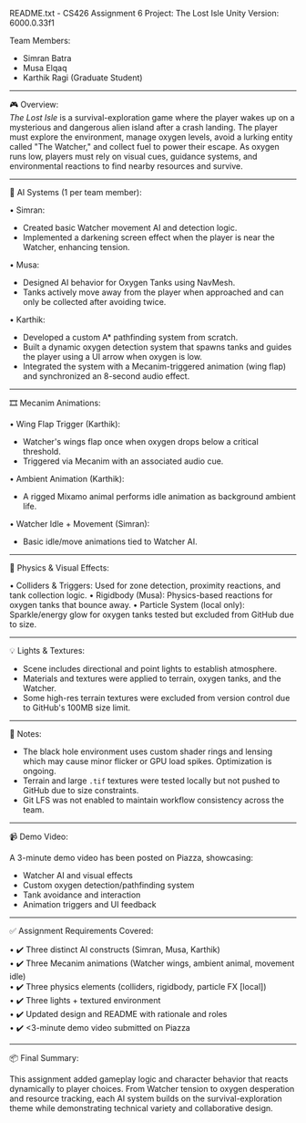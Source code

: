 README.txt - CS426 Assignment 6
Project: The Lost Isle
Unity Version: 6000.0.33f1

Team Members:
- Simran Batra
- Musa Elqaq
- Karthik Ragi (Graduate Student)

---

🎮 Overview:  
_The Lost Isle_ is a survival-exploration game where the player wakes up on a mysterious and dangerous alien island after a crash landing. The player must explore the environment, manage oxygen levels, avoid a lurking entity called "The Watcher," and collect fuel to power their escape. As oxygen runs low, players must rely on visual cues, guidance systems, and environmental reactions to find nearby resources and survive.

---

🧠 AI Systems (1 per team member):

• Simran:
  - Created basic Watcher movement AI and detection logic.
  - Implemented a darkening screen effect when the player is near the Watcher, enhancing tension.

• Musa:
  - Designed AI behavior for Oxygen Tanks using NavMesh.
  - Tanks actively move away from the player when approached and can only be collected after avoiding twice.

• Karthik:
  - Developed a custom A* pathfinding system from scratch.
  - Built a dynamic oxygen detection system that spawns tanks and guides the player using a UI arrow when oxygen is low.
  - Integrated the system with a Mecanim-triggered animation (wing flap) and synchronized an 8-second audio effect.

---

🎞️ Mecanim Animations:

• Wing Flap Trigger (Karthik):
  - Watcher's wings flap once when oxygen drops below a critical threshold.
  - Triggered via Mecanim with an associated audio cue.

• Ambient Animation (Karthik):
  - A rigged Mixamo animal performs idle animation as background ambient life.

• Watcher Idle + Movement (Simran):
  - Basic idle/move animations tied to Watcher AI.

---

🧪 Physics & Visual Effects:

• Colliders & Triggers: Used for zone detection, proximity reactions, and tank collection logic.
• Rigidbody (Musa): Physics-based reactions for oxygen tanks that bounce away.
• Particle System (local only): Sparkle/energy glow for oxygen tanks tested but excluded from GitHub due to size.

---

💡 Lights & Textures:

- Scene includes directional and point lights to establish atmosphere.
- Materials and textures were applied to terrain, oxygen tanks, and the Watcher.
- Some high-res terrain textures were excluded from version control due to GitHub's 100MB size limit.

---

📝 Notes:

- The black hole environment uses custom shader rings and lensing which may cause minor flicker or GPU load spikes. Optimization is ongoing.
- Terrain and large `.tif` textures were tested locally but not pushed to GitHub due to size constraints.
- Git LFS was not enabled to maintain workflow consistency across the team.

---

📹 Demo Video:

A 3-minute demo video has been posted on Piazza, showcasing:
- Watcher AI and visual effects
- Custom oxygen detection/pathfinding system
- Tank avoidance and interaction
- Animation triggers and UI feedback

---

✅ Assignment Requirements Covered:

• ✔️ Three distinct AI constructs (Simran, Musa, Karthik)  
• ✔️ Three Mecanim animations (Watcher wings, ambient animal, movement idle)  
• ✔️ Three physics elements (colliders, rigidbody, particle FX [local])  
• ✔️ Three lights + textured environment  
• ✔️ Updated design and README with rationale and roles  
• ✔️ <3-minute demo video submitted on Piazza

---

📦 Final Summary:

This assignment added gameplay logic and character behavior that reacts dynamically to player choices. From Watcher tension to oxygen desperation and resource tracking, each AI system builds on the survival-exploration theme while demonstrating technical variety and collaborative design.

